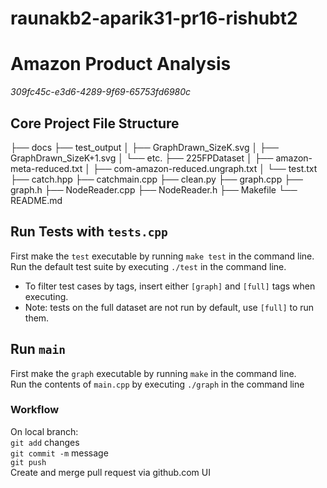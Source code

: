 # raunakb2-aparik31-pr16-rishubt2
# Amazon Product Analysis 
*309fc45c-e3d6-4289-9f69-65753fd6980c*

## Core Project File Structure
├── docs
├── test_output
│   ├── GraphDrawn_SizeK.svg
│   ├── GraphDrawn_SizeK+1.svg
│   └── etc.
├── 225FPDataset
│   ├── amazon-meta-reduced.txt
│   ├── com-amazon-reduced.ungraph.txt
│   └── test.txt
├── catch.hpp
├── catchmain.cpp
├── clean.py
├── graph.cpp
├── graph.h
├── NodeReader.cpp
├── NodeReader.h
├── Makefile
└── README.md



## Run Tests with `tests.cpp` <br>
First make the `test` executable by running `make test` in the command line. <br>
Run the default test suite by executing `./test` in the command line. <br>
- To filter test cases by tags, insert either `[graph]` and `[full]` tags when executing.
- Note: tests on the full dataset are not run by default, use `[full]` to run them.

## Run `main`
First make the `graph` executable by running `make` in the command line. <br>
Run the contents of `main.cpp` by executing `./graph` in the command line

### Workflow

On local branch: <br>
`git add` changes <br>
`git commit -m` message <br>
`git push` <br>
Create and merge pull request via github.com UI

